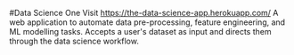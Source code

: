 #Data Science One
Visit https://the-data-science-app.herokuapp.com/
A web application to automate data pre-processing, feature engineering, and ML modelling tasks. Accepts a user's dataset as input and directs them through the data science workflow.
